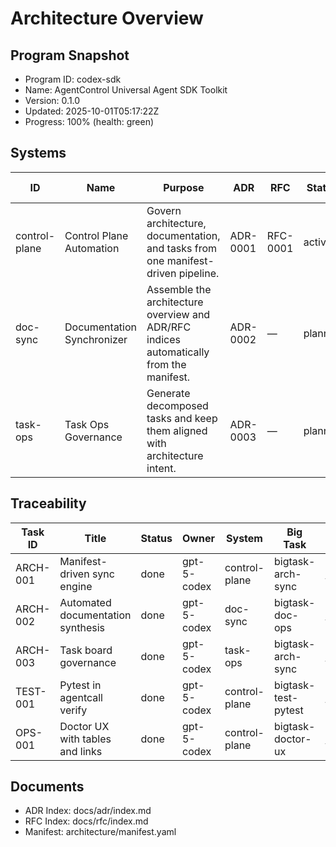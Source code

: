 # Architecture Overview

## Program Snapshot
- Program ID: codex-sdk
- Name: AgentControl Universal Agent SDK Toolkit
- Version: 0.1.0
- Updated: 2025-10-01T05:17:22Z
- Progress: 100% (health: green)

## Systems
| ID | Name | Purpose | ADR | RFC | Status | Dependencies | Roadmap Phase | Key Metrics |
| --- | --- | --- | --- | --- | --- | --- | --- | --- |
| control-plane | Control Plane Automation | Govern architecture, documentation, and tasks from one manifest-driven pipeline. | ADR-0001 | RFC-0001 | active | — | m_q1 | quality_pct=95, cycle_hours=2, drift_tolerance_min=0 |
| doc-sync | Documentation Synchronizer | Assemble the architecture overview and ADR/RFC indices automatically from the manifest. | ADR-0002 | — | planned | control-plane | m_q1 | freshness_minutes=5, coverage_pct=100 |
| task-ops | Task Ops Governance | Generate decomposed tasks and keep them aligned with architecture intent. | ADR-0003 | — | planned | control-plane, doc-sync | m_q1 | update_latency_minutes=5, traceability_pct=100 |

## Traceability
| Task ID | Title | Status | Owner | System | Big Task | Epic | Phase |
| --- | --- | --- | --- | --- | --- | --- | --- |
| ARCH-001 | Manifest-driven sync engine | done | gpt-5-codex | control-plane | bigtask-arch-sync | sdk-foundation | m_q1 |
| ARCH-002 | Automated documentation synthesis | done | gpt-5-codex | doc-sync | bigtask-doc-ops | sdk-foundation | m_q1 |
| ARCH-003 | Task board governance | done | gpt-5-codex | task-ops | bigtask-arch-sync | sdk-foundation | m_q1 |
| TEST-001 | Pytest in agentcall verify | done | gpt-5-codex | control-plane | bigtask-test-pytest | sdk-foundation | m_q1 |
| OPS-001 | Doctor UX with tables and links | done | gpt-5-codex | control-plane | bigtask-doctor-ux | sdk-foundation | m_q1 |

## Documents
- ADR Index: docs/adr/index.md
- RFC Index: docs/rfc/index.md
- Manifest: architecture/manifest.yaml

